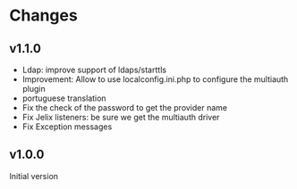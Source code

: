 Changes
=======

v1.1.0
------

- Ldap: improve support of ldaps/starttls
- Improvement: Allow to use localconfig.ini.php to configure the multiauth plugin
- portuguese translation
- Fix the check of the password to get the provider name
- Fix Jelix listeners: be sure we get the multiauth driver
- Fix Exception messages


v1.0.0
-------

Initial version

